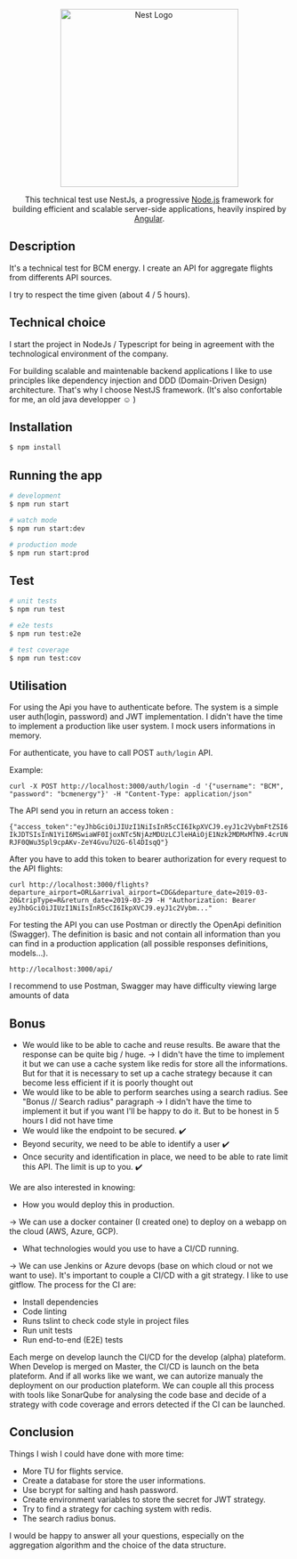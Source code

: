 <p align="center">
  <a href="http://nestjs.com/" target="blank"><img src="https://nestjs.com/img/logo_text.svg" width="320" alt="Nest Logo" /></a>
</p>

[travis-image]: https://api.travis-ci.org/nestjs/nest.svg?branch=master
[travis-url]: https://travis-ci.org/nestjs/nest
[linux-image]: https://img.shields.io/travis/nestjs/nest/master.svg?label=linux
[linux-url]: https://travis-ci.org/nestjs/nest
  
  <p align="center">This technical test use NestJs, a progressive <a href="http://nodejs.org" target="blank">Node.js</a> framework for building efficient and scalable server-side applications, heavily inspired by <a href="https://angular.io" target="blank">Angular</a>.</p>
    <p align="center">

## Description

It's a technical test for BCM energy. I create an API for aggregate flights from differents API sources.

I try to respect the time given (about 4 / 5 hours).

## Technical choice

I start the project in NodeJs / Typescript for being in agreement with the technological environment of the company.

For building scalable and maintenable backend applications I like to use principles like dependency injection and DDD (Domain-Driven Design) architecture. That's why I choose NestJS framework. (It's also confortable for me, an old java developper :relaxed: )

## Installation

```bash
$ npm install
```

## Running the app

```bash
# development
$ npm run start

# watch mode
$ npm run start:dev

# production mode
$ npm run start:prod
```

## Test

```bash
# unit tests
$ npm run test

# e2e tests
$ npm run test:e2e

# test coverage
$ npm run test:cov
```

## Utilisation

For using the Api you have to authenticate before.
The system is a simple user auth(login, password) and JWT implementation.
I didn't have the time to implement a production like user system. I mock users informations in memory.

For authenticate, you have to call POST `auth/login` API.

Example:

 ```curl -X POST http://localhost:3000/auth/login -d '{"username": "BCM", "password": "bcmenergy"}' -H "Content-Type: application/json"```

 The API send you in return an access token :

 ```{"access_token":"eyJhbGciOiJIUzI1NiIsInR5cCI6IkpXVCJ9.eyJ1c2VybmFtZSI6IkJDTSIsInN1YiI6MSwiaWF0IjoxNTc5NjAzMDUzLCJleHAiOjE1Nzk2MDMxMTN9.4crUNRJF0QWu3Spl9cpAKv-ZeY4Gvu7U2G-6l4DIsqQ"}```

After you have to add this token to bearer authorization for every request to the API flights:

```curl http://localhost:3000/flights?departure_airport=ORL&arrival_airport=CDG&departure_date=2019-03-20&tripType=R&return_date=2019-03-29 -H "Authorization: Bearer eyJhbGciOiJIUzI1NiIsInR5cCI6IkpXVCJ9.eyJ1c2Vybm..."```

For testing the API you can use Postman or directly the OpenApi definition (Swagger). The definition is basic and not contain all information than you can find in a production application (all possible responses definitions, models...).

`http://localhost:3000/api/`

I recommend to use Postman, Swagger may have difficulty viewing large amounts of data

## Bonus

* We would like to be able to cache and reuse results. Be aware that the response can be quite big / huge.
  -> I didn't have the time to implement it but we can use a cache system like redis for store all the informations. But for that it is necessary to set up a cache strategy because it can become less efficient if it is poorly thought out
 * We would like to be able to perform searches using a search radius. See "Bonus // Search radius" paragraph
  -> I didn't have the time to implement it but if you want I'll be happy to do it. But to be honest in 5 hours I did not have time
 * We would like the endpoint to be secured. :heavy_check_mark:
 * Beyond security, we need to be able to identify a user :heavy_check_mark:
 * Once security and identification in place, we need to be able to rate limit this API. The limit is up to you. :heavy_check_mark:
 
 We are also interested in knowing:
  * How you would deploy this in production.
  
  -> We can use a docker container (I created one) to deploy on a webapp on the cloud (AWS, Azure, GCP).
  * What technologies would you use to have a CI/CD running.
  
  -> We can use Jenkins or Azure devops (base on which cloud or not we want to use). It's important to couple a CI/CD with a git strategy. I like to use gitflow.
  The process for the CI are:
  - Install dependencies
  - Code linting
  - Runs tslint to check code style in project files
  - Run unit tests
  - Run end-to-end (E2E) tests
  
  Each merge on develop launch the CI/CD for the develop (alpha) plateform. When Develop is merged on Master, the CI/CD is launch on the beta plateform. And if all works like we want, we can autorize manualy the deployment on our production plateform.
  We can couple all this process with tools like SonarQube for analysing the code base and decide of a strategy with code coverage and errors detected if the CI can be launched.

## Conclusion
Things I wish I could have done with more time:
- More TU for flights service.
- Create a database for store the user informations.
- Use bcrypt for salting and hash password.
- Create environment variables to store the secret for JWT strategy.
- Try to find a strategy for caching system with redis.
- The search radius bonus.
  
I would be happy to answer all your questions, especially on the aggregation algorithm and the choice of the data structure.